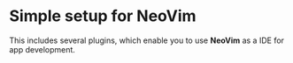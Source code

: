 # Simple setup for NeoVim

This includes several plugins, which enable you to use **NeoVim** as a IDE for app development.
